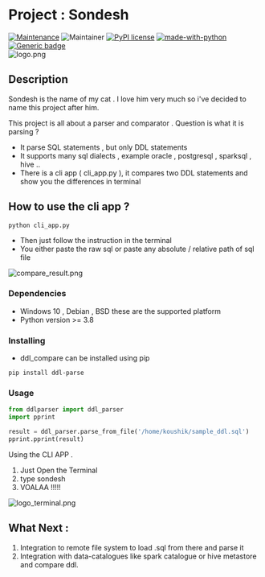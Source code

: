 # Project : Sondesh 

[![Maintenance](https://img.shields.io/badge/Maintained%3F-yes-green.svg)](https://GitHub.com/Naereen/StrapDown.js/graphs/commit-activity)
![Maintainer](https://img.shields.io/badge/maintainer-Koushik-blue)
[![PyPI license](https://img.shields.io/pypi/l/ansicolortags.svg)](https://pypi.python.org/pypi/ansicolortags/)
[![made-with-python](https://img.shields.io/badge/Made%20with-Python-1f425f.svg)](https://www.python.org/)
[![Generic badge](https://img.shields.io/badge/release-1.0-green.svg)](https://shields.io/)
<br>
![logo.png](https://ibb.co/q1qpv5j)

## Description

Sondesh is the name of my cat . I love him very much 
so i've decided to name this project after him.

This project is all about a parser and comparator . 
Question is what it is parsing ? 
- It parse SQL statements , but only DDL statements
- It supports many sql dialects , example oracle , postgresql , sparksql , hive .. 
- There is a cli app ( cli_app.py ), it compares two DDL statements and show you the differences in terminal

## How to use the cli app ? 

```commandline
python cli_app.py
```
- Then just follow the instruction in the terminal 
- You either paste the raw sql or paste any absolute / relative path of sql file

![compare_result.png](https://ibb.co/pKRddz4)

### Dependencies

* Windows 10 , Debian , BSD these are the supported platform 
* Python version >=  3.8

### Installing

* ddl_compare can be installed using pip 

```
pip install ddl-parse
```

### Usage

```python
from ddlparser import ddl_parser
import pprint

result = ddl_parser.parse_from_file('/home/koushik/sample_ddl.sql')
pprint.pprint(result)
``` 

Using the CLI APP . 

1. Just Open the Terminal 
2. type sondesh
3. VOALAA !!!!! 

![logo_terminal.png](https://ibb.co/zsfmN0L)

## What Next :

1. Integration to remote file system to load .sql from there and parse it
2. Integration with data-catalogues like spark catalogue or hive metastore and compare ddl.



